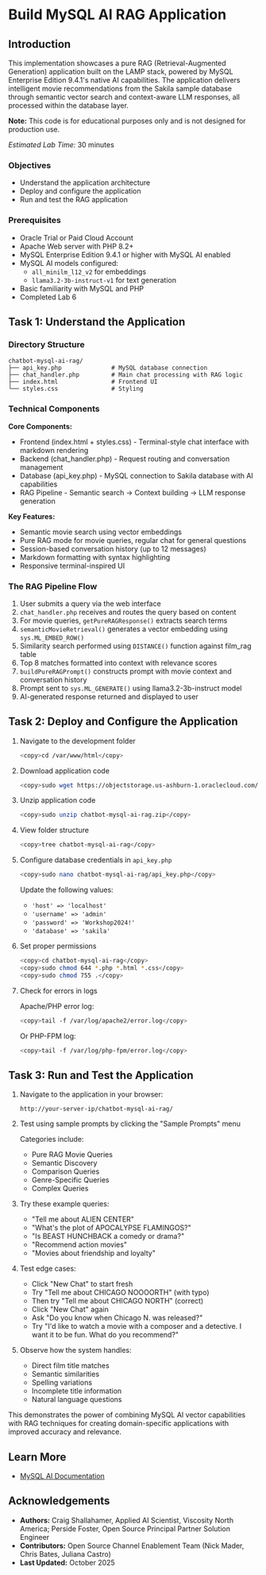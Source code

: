 # Build MySQL AI RAG Application

## Introduction

This implementation showcases a pure RAG (Retrieval-Augmented Generation) application built on the LAMP stack, powered by MySQL Enterprise Edition 9.4.1's native AI capabilities. The application delivers intelligent movie recommendations from the Sakila sample database through semantic vector search and context-aware LLM responses, all processed within the database layer.

**Note:** This code is for educational purposes only and is not designed for production use.

_Estimated Lab Time:_ 30 minutes

### Objectives

- Understand the application architecture
- Deploy and configure the application
- Run and test the RAG application

### Prerequisites

- Oracle Trial or Paid Cloud Account
- Apache Web server with PHP 8.2+
- MySQL Enterprise Edition 9.4.1 or higher with MySQL AI enabled
- MySQL AI models configured:
  - `all_minilm_l12_v2` for embeddings
  - `llama3.2-3b-instruct-v1` for text generation
- Basic familiarity with MySQL and PHP
- Completed Lab 6

## Task 1: Understand the Application

### Directory Structure

```
chatbot-mysql-ai-rag/
├── api_key.php              # MySQL database connection
├── chat_handler.php         # Main chat processing with RAG logic
├── index.html               # Frontend UI
└── styles.css               # Styling
```

### Technical Components

**Core Components:**
- Frontend (index.html + styles.css) - Terminal-style chat interface with markdown rendering
- Backend (chat_handler.php) - Request routing and conversation management
- Database (api_key.php) - MySQL connection to Sakila database with AI capabilities
- RAG Pipeline - Semantic search → Context building → LLM response generation

**Key Features:**
- Semantic movie search using vector embeddings
- Pure RAG mode for movie queries, regular chat for general questions
- Session-based conversation history (up to 12 messages)
- Markdown formatting with syntax highlighting
- Responsive terminal-inspired UI

### The RAG Pipeline Flow

1. User submits a query via the web interface
2. `chat_handler.php` receives and routes the query based on content
3. For movie queries, `getPureRAGResponse()` extracts search terms
4. `semanticMovieRetrieval()` generates a vector embedding using `sys.ML_EMBED_ROW()`
5. Similarity search performed using `DISTANCE()` function against film_rag table
6. Top 8 matches formatted into context with relevance scores
7. `buildPureRAGPrompt()` constructs prompt with movie context and conversation history
8. Prompt sent to `sys.ML_GENERATE()` using llama3.2-3b-instruct model
9. AI-generated response returned and displayed to user

## Task 2: Deploy and Configure the Application

1. Navigate to the development folder

    ```bash
    <copy>cd /var/www/html</copy>
    ```

2. Download application code

    ```bash
    <copy>sudo wget https://objectstorage.us-ashburn-1.oraclecloud.com/p/zadOmciLI8d7flsZL2lnsDaibDYxQ8bCS5dXnFrSQWpf38-CUE1GwAG2gUkHB5sk/n/idazzjlcjqzj/b/mysql-ai-store/o/chatbot-mysql-ai-rag.zip</copy>
    ```

3. Unzip application code

    ```bash
    <copy>sudo unzip chatbot-mysql-ai-rag.zip</copy>
    ```

4. View folder structure

    ```bash
    <copy>tree chatbot-mysql-ai-rag</copy>
    ```

5. Configure database credentials in `api_key.php`

    ```bash
    <copy>sudo nano chatbot-mysql-ai-rag/api_key.php</copy>
    ```

    Update the following values:
    - `'host' => 'localhost'`
    - `'username' => 'admin'`
    - `'password' => 'Workshop2024!'`
    - `'database' => 'sakila'`

6. Set proper permissions

    ```bash
    <copy>cd chatbot-mysql-ai-rag</copy>
    <copy>sudo chmod 644 *.php *.html *.css</copy>
    <copy>sudo chmod 755 .</copy>
    ```

7. Check for errors in logs

    Apache/PHP error log:
    ```bash
    <copy>tail -f /var/log/apache2/error.log</copy>
    ```

    Or PHP-FPM log:
    ```bash
    <copy>tail -f /var/log/php-fpm/error.log</copy>
    ```

## Task 3: Run and Test the Application

1. Navigate to the application in your browser:

    `http://your-server-ip/chatbot-mysql-ai-rag/`

2. Test using sample prompts by clicking the "Sample Prompts" menu

    Categories include:
    - Pure RAG Movie Queries
    - Semantic Discovery
    - Comparison Queries
    - Genre-Specific Queries
    - Complex Queries

3. Try these example queries:

    - "Tell me about ALIEN CENTER"
    - "What's the plot of APOCALYPSE FLAMINGOS?"
    - "Is BEAST HUNCHBACK a comedy or drama?"
    - "Recommend action movies"
    - "Movies about friendship and loyalty"

4. Test edge cases:

    - Click "New Chat" to start fresh
    - Try "Tell me about CHICAGO NOOOORTH" (with typo)
    - Then try "Tell me about CHICAGO NORTH" (correct)
    - Click "New Chat" again
    - Ask "Do you know when Chicago N. was released?"
    - Try "I'd like to watch a movie with a composer and a detective. I want it to be fun. What do you recommend?"

5. Observe how the system handles:

    - Direct film title matches
    - Semantic similarities
    - Spelling variations
    - Incomplete title information
    - Natural language questions

This demonstrates the power of combining MySQL AI vector capabilities with RAG techniques for creating domain-specific applications with improved accuracy and relevance.

## Learn More

- [MySQL AI Documentation](https://dev.mysql.com/doc/mysql-ai/9.4/en/)

## Acknowledgements

- **Authors:** Craig Shallahamer, Applied AI Scientist, Viscosity North America; Perside Foster, Open Source Principal Partner Solution Engineer
- **Contributors:** Open Source Channel Enablement Team (Nick Mader, Chris Bates, Juliana Castro)
- **Last Updated:** October 2025